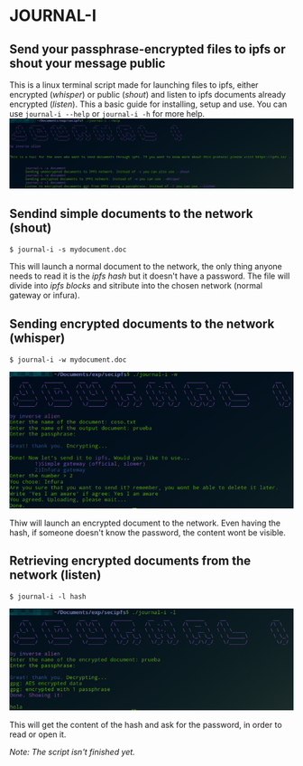 # JOURNAL-I

## Send your passphrase-encrypted files to ipfs or shout your message public

This is a linux terminal script made for launching files to ipfs, either encrypted (_whisper_) or public (_shout_) and listen to ipfs documents already encrypted (_listen_). This a basic guide for installing, setup and use. You can use `journal-i --help` or `journal-i -h` for more help.
![](https://github.com/AlienBradbury/secipfs/blob/master/journali/images/one.png)

## Sendind simple documents to the network (shout)

```
$ journal-i -s mydocument.doc
```


This will launch a normal document to the network, the only thing anyone needs to read it is the _ipfs hash_ but it doesn't have a password. The file will divide into _ipfs blocks_ and sitribute into the chosen network (normal gateway or infura).

## Sending encrypted documents to the network (whisper)

```
$ journal-i -w mydocument.doc
```
![](https://github.com/AlienBradbury/secipfs/blob/master/journali/images/two.png)

Thiw will launch an encrypted document to the network. Even having the hash, if someone doesn't know the password, the content wont be visible.

## Retrieving encrypted documents from the network (listen)

```
$ journal-i -l hash
```
![](https://github.com/AlienBradbury/secipfs/blob/master/journali/images/three.png)

This will get the content of the hash and ask for the password, in order to read or open it.


_Note: The script isn't finished yet._
